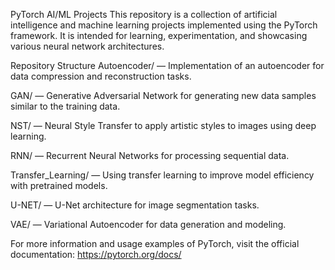 PyTorch AI/ML Projects
This repository is a collection of artificial intelligence and machine learning projects implemented using the PyTorch framework. It is intended for learning, experimentation, and showcasing various neural network architectures.

Repository Structure
Autoencoder/ — Implementation of an autoencoder for data compression and reconstruction tasks.

GAN/ — Generative Adversarial Network for generating new data samples similar to the training data.

NST/ — Neural Style Transfer to apply artistic styles to images using deep learning.

RNN/ — Recurrent Neural Networks for processing sequential data.

Transfer_Learning/ — Using transfer learning to improve model efficiency with pretrained models.

U-NET/ — U-Net architecture for image segmentation tasks.

VAE/ — Variational Autoencoder for data generation and modeling.

For more information and usage examples of PyTorch, visit the official documentation: https://pytorch.org/docs/
